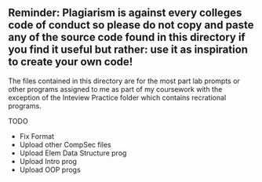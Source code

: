 <h2>Reminder: Plagiarism is against every colleges code of conduct so please do not copy and paste any of the source code found in this directory if you find it useful but rather: use it as inspiration to create your own code!</h2>

The files contained in this directory are for the most part lab prompts or other programs assigned to me as part of my coursework with the exception of the Inteview Practice folder which contains recrational programs.

TODO
* Fix Format
* Upload other CompSec files
* Upload Elem Data Structure prog
* Upload Intro prog
* Upload OOP progs
